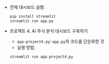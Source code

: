 - 전체 대시보드 실행:

    ```bash
    pip install streamlit
    streamlit run app.py
    ```

- 프로젝트 4. AI 주식 분석 대시보드 구축하기

    - `app-project4.py`: `app.py`의 코드를 단순화한 것
    - 실행 방법:
    ```bash
    streamlit run app-project4.py
    ```